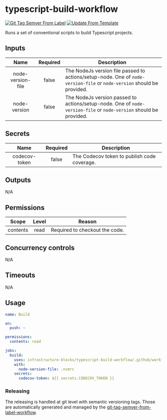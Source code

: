 # typescript-build-workflow
[![Git Tag Semver From Label](https://github.com/infrastructure-blocks/typescript-build-workflow/actions/workflows/git-tag-semver-from-label.yml/badge.svg)](https://github.com/infrastructure-blocks/typescript-build-workflow/actions/workflows/git-tag-semver-from-label.yml)
[![Update From Template](https://github.com/infrastructure-blocks/typescript-build-workflow/actions/workflows/update-from-template.yml/badge.svg)](https://github.com/infrastructure-blocks/typescript-build-workflow/actions/workflows/update-from-template.yml)

Runs a set of conventional scripts to build Typescript projects.

## Inputs

|       Name        | Required | Description                                                                                                            |
|:-----------------:|:--------:|------------------------------------------------------------------------------------------------------------------------|
| node-version-file |  false   | The NodeJs version file passed to actions/setup-node. One of `node-version-file` or `node-version` should be provided. |
|   node-version    |  false   | The NodeJs version passed to actions/setup-node. One of `node-version-file` or `node-version` should be provided.      |

## Secrets

|     Name      | Required | Description                                 |
|:-------------:|:--------:|---------------------------------------------|
| codecov-token |  false   | The Codecov token to publish code coverage. |

## Outputs

N/A

## Permissions

|  Scope   | Level | Reason                         |
|:--------:|:-----:|--------------------------------|
| contents | read  | Required to checkout the code. |

## Concurrency controls

N/A

## Timeouts

N/A

## Usage

```yaml
name: Build

on:
  push: ~

permissions:
  contents: read

jobs:
  build:
    uses: infrastructure-blocks/typescript-build-workflow/.github/workflows/workflow.yml@v1
    with:
      node-version-file: .nvmrc
    secrets:
      codecov-token: ${{ secrets.CODECOV_TOKEN }}
```

### Releasing

The releasing is handled at git level with semantic versioning tags. Those are automatically generated and managed
by the [git-tag-semver-from-label-workflow](https://github.com/infrastructure-blocks/git-tag-semver-from-label-workflow).
